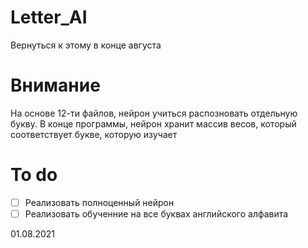 # Letter_AI
Вернуться к этому в конце августа

# Внимание

На основе 12-ти файлов, нейрон учиться распозновать отдельную букву. 
В конце программы, нейрон хранит массив весов, который соответствует букве, которую изучает

# To do

- [ ] Реализовать полноценный нейрон
- [ ] Реализовать обученние на все буквах английского алфавита

01.08.2021
